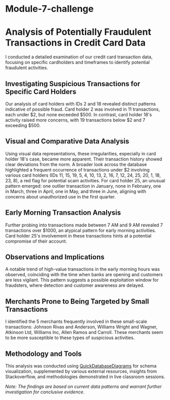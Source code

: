 # Module-7-challenge

# Analysis of Potentially Fraudulent Transactions in Credit Card Data

I conducted a detailed examination of our credit card transaction data, focusing on specific cardholders and timeframes to identify potential fraudulent activities.

## Investigating Suspicious Transactions for Specific Card Holders

Our analysis of card holders with IDs 2 and 18 revealed distinct patterns indicative of possible fraud. Card holder 2 was involved in 11 transactions, each under $2, but none exceeded $500. In contrast, card holder 18's activity raised more concerns, with 19 transactions below $2 and 7 exceeding $500.

## Visual and Comparative Data Analysis

Using visual data representations, these irregularities, especially in card holder 18's case, became more apparent. Their transaction history showed clear deviations from the norm. A broader look across the database highlighted a frequent occurrence of transactions under $2 involving various card holders (IDs 11, 15, 19, 5, 4, 10, 13, 2, 16, 7, 12, 24, 25, 20, 1, 18, 23, 8), a red flag for potential scam activities. For card holder 25, an unusual pattern emerged: one outlier transaction in January, none in February, one in March, three in April, one in May, and three in June, aligning with concerns about unauthorized use in the first quarter.

## Early Morning Transaction Analysis

Further probing into transactions made between 7 AM and 9 AM revealed 7 transactions over $1000, an atypical pattern for early morning activities. Card holder 25's involvement in these transactions hints at a potential compromise of their account.

## Observations and Implications

A notable trend of high-value transactions in the early morning hours was observed, coinciding with the time when banks are opening and customers are less vigilant. This pattern suggests a possible exploitation window for fraudsters, where detection and customer awareness are delayed.

## Merchants Prone to Being Targeted by Small Transactions

I identified the 5 merchants frequently involved in these small-scale transactions: Johnson Rivas and Anderson, Williams Wright and Wagner, Atkinson Ltd, Williams Inc, Allen Ramos and Carroll. These merchants seem to be more susceptible to these types of suspicious activities.

## Methodology and Tools

This analysis was conducted using [QuickDatabaseDiagrams](https://www.quickdatabasediagrams.com/) for schema visualization, supplemented by various external resources, insights from Stackoverflow, and methodologies demonstrated in live classroom sessions.

*Note: The findings are based on current data patterns and warrant further investigation for conclusive evidence.*

